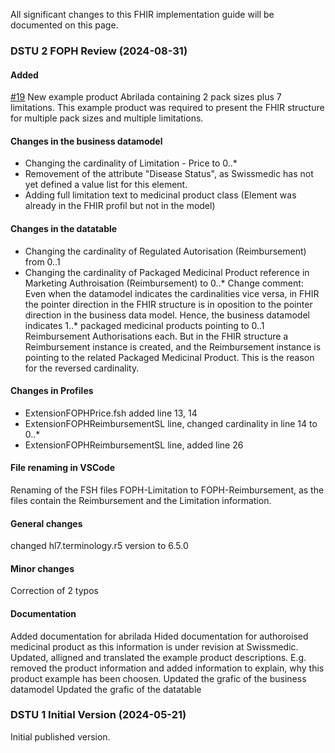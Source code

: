 All significant changes to this FHIR implementation guide will be documented on this page.

### DSTU 2 FOPH Review (2024-08-31)

#### Added
[#19](https://github.com/bag-epl/bag-epl-fhir/issues/19)
New example product Abrilada containing 2 pack sizes plus 7 limitations.
This example product was required to present the FHIR structure for multiple pack sizes and multiple limitations.

#### Changes in the business datamodel
- Changing the cardinality of Limitation - Price to 0..*
- Removement of the attribute "Disease Status", as Swissmedic has not yet defined a value list for this element.
- Adding full limitation text to medicinal product class (Element was already in the FHIR profil but not in the model)

#### Changes in the datatable
- Changing the cardinality of Regulated Autorisation (Reimbursement) from 0..1
- Changing the cardinality of Packaged Medicinal Product reference in Marketing Authroisation (Reimbursement) to 0..*
Change comment: Even when the datamodel indicates the cardinalities vice versa, in FHIR the pointer direction in the FHIR structure is in oposition to the pointer direction in the business data model. Hence, the business datamodel indicates 1..* packaged medicinal products pointing to 0..1 Reimbursement Authorisations each. But in the FHIR structure a Reimbursement instance is created, and the Reimbursement instance is pointing to the related Packaged Medicinal Product. This is the reason for the reversed cardinality. 

#### Changes in Profiles
- ExtensionFOPHPrice.fsh added line 13, 14
- ExtensionFOPHReimbursementSL line, changed cardinality in line 14 to 0..* 
- ExtensionFOPHReimbursementSL line, added line 26

#### File renaming in VSCode
Renaming of the FSH files FOPH-Limitation to FOPH-Reimbursement, as the files contain the Reimbursement and the Limitation information.

#### General changes
changed hl7.terminology.r5 version to 6.5.0

#### Minor changes
Correction of 2 typos

#### Documentation
Added documentation for abrilada
Hided documentation for authoroised medicinal product as this information is under revision at Swissmedic.
Updated, alligned and translated the example product descriptions. E.g. removed the product information and added information to explain, why this product example has been choosen.
Updated the grafic of the business datamodel
Updated the grafic of the datatable

### DSTU 1 Initial Version (2024-05-21)
Initial published version.

